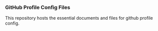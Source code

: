 ### GitHub Profile Config Files
This repository hosts the essential documents and files for github profile config.

